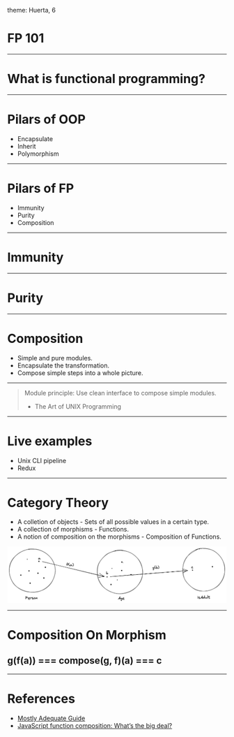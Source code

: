 theme: Huerta, 6

# FP 101

---

# What is functional programming?

---

# Pilars of OOP
* Encapsulate
* Inherit
* Polymorphism

---

# Pilars of FP
* Immunity
* Purity
* Composition

---

# Immunity

---

# Purity

---

# Composition
* Simple and pure modules.
* Encapsulate the transformation.
* Compose simple steps into a whole picture.

---

> Module principle: Use clean interface to compose simple modules.
> - The Art of UNIX Programming

---

# Live examples
* Unix CLI pipeline
* Redux

---

# Category Theory
* A colletion of objects - Sets of all possible values in a certain type.
* A collection of morphisms - Functions.
* A notion of composition on the morphisms - Composition of Functions.

![inline](./category-theory.png)

---

# Composition On Morphism
## g(f(a)) === compose(g, f)(a) === c



---

# References
* [Mostly Adequate Guide](https://mostly-adequate.gitbook.io/mostly-adequate-guide)
* [JavaScript function composition: What’s the big deal?](https://jrsinclair.com/articles/2022/javascript-function-composition-whats-the-big-deal/)
